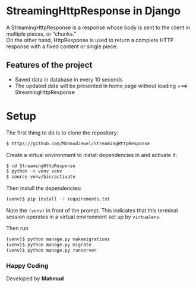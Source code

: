 # StreamingHttpResponse in Django
<p>
    A StreamingHttpResponse is a response whose body is sent to the client in multiple pieces, or “chunks.” <br>
    On the other hand, HttpResponse is used to return a complete HTTP response with a fixed content or single piece.
</p>

## Features of the project
* Saved data in database in every 10 seconds
* The updated data will be presented in home page without loading ===> StreamingHttpResponse


# Setup
The first thing to do is to clone the repository:
```sh
$ https://github.com/MahmudJewel/StreamingHttpResponse
```

Create a virtual environment to install dependencies in and activate it:
```sh
$ cd StreamingHttpResponse
$ python -m venv venv
$ source venv/bin/activate
```
Then install the dependencies:
```sh
(venv)$ pip install -r requirements.txt
```
Note the `(venv)` in front of the prompt. This indicates that this terminal
session operates in a virtual environment set up by `virtualenv`.

Then run
```sh
(venv)$ python manage.py makemigrations
(venv)$ python manage.py migrate
(venv)$ python manage.py runserver
```

### Happy Coding
Developed by **Mahmud**